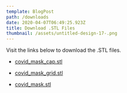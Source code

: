 ```yaml
---
template: BlogPost
path: /downloads
date: 2020-04-07T06:49:25.923Z
title: Download .STL Files
thumbnail: /assets/untitled-design-17-.png
---
```

Visit the links below to download the .STL files.

<script src="https://embed.github.com/view/3d/amandaharlin/okc-norman-ppe-squad/blob/master/static/assets/stl/covid_mask.stl"></script>
* [covid_mask_cap.stl](https://github.com/amandaharlin/okc-norman-ppe-squad/blob/master/static/assets/stl/covid_mask.stl)

<script src="https://embed.github.com/view/3d/amandaharlin/okc-norman-ppe-squad/blob/master/static/assets/stl/covid_mask_cap.stl"></script>
* [covid_mask_grid.stl](https://github.com/amandaharlin/okc-norman-ppe-squad/blob/master/static/assets/stl/covid_mask_cap.stl)

<script src="https://embed.github.com/view/3d/amandaharlin/okc-norman-ppe-squad/blob/master/static/assets/stl/covid_mask_grid.stl"></script>
* [covid_mask.stl](https://github.com/amandaharlin/okc-norman-ppe-squad/blob/master/static/assets/stl/covid_mask_grid.stl)